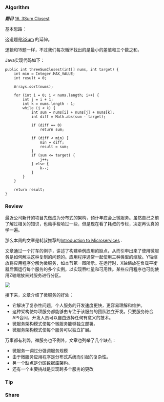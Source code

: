 ### Algorithm

 ***题目***  [16. 3Sum Closest](https://leetcode.com/problems/3sum-closest/description/) 

基本思路：

这道题是[3Sum](https://leetcode.com/problems/3sum/description/) 的延伸。

逻辑和15题一样，不过我们每次循环找出的是最小的差值和三个数之和。


Java实现代码如下：

```
public int threeSumClosest(int[] nums, int target) {
    int min = Integer.MAX_VALUE;
    int result = 0;

    Arrays.sort(nums);

    for (int i = 0; i < nums.length; i++) {
        int j = i + 1;
        int k = nums.length - 1;
        while (j < k) {
            int sum = nums[i] + nums[j] + nums[k];
            int diff = Math.abs(sum - target);

            if (diff == 0)
                return sum;

            if (diff < min) {
                min = diff;
                result = sum;
            }
            if (sum <= target) {
                j++;
            } else {
                k--;
            }
        }
    }

    return result;
}
```


### Review

最近公司新开的项目先做成为分布式的架构，预计年底会上微服务。虽然自己之前了解过相关的知识，也动手梭哈过一些，但是现在看了耗叔的专栏，决定再认真的学一遍。

那么本周的文章是耗叔推荐的[Introduction to Microservices](https://www.nginx.com/blog/introduction-to-microservices/) .

 文章通过一个打车的例子，讲述了构建单例应用的缺点，从而引申出来了使用微服务是如何解决这种复制的问题的。应用程序通常一起使用三种类型的缩放。Y轴缩放将应用程序分解为微服务，如本节第一图所示。在运行时，X轴缩放在负载平衡器后面运行每个服务的多个实例，以实现吞吐量和可用性。某些应用程序也可能使用Z轴缩放来对服务进行分区。

  ![](https://cdn-1.wp.nginx.com/wp-content/uploads/2016/04/Richardson-microservices-part1-3_scale-cube.png)

接下来，文章介绍了微服务的好处：

*	它解决了复杂性问题，个人服务的开发速度更快，更容易理解和维护。
*	这种架构使每项服务都能够由专注于该服务的团队独立开发。只要服务符合API合同，开发人员可以自由选择任何有意义的技术。
*	微服务架构模式使每个微服务能够独立部署。
*	微服务架构模式使每个服务可以独立扩展。

万事都有利弊，微服务也不例外，文章也列举了几个缺点：

*	微服务一词过分强调服务规模
*	由于微服务应用程序是分布式系统而引起的复杂性。
*	另一个缺点是分区数据库架构。
*	还有一个主要挑战是实现跨多个服务的更改



### Tip



### Share


